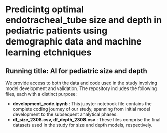 # Predicintg optimal endotracheal_tube size and depth in pediatric patients using demographic data and machine learning etchniques
## Running title: AI for pediatric size and depth

We provide access to both the data and code used in the study involving model development and validation. The repository includes the following files, each with a distinct purpose:
* **development_code.ipynb** : This jupyter notebook file contains the complete coding journey of our study, spanning from initial model development to the subsequent analytical phases.
* **df_size_2308.csv, df_depth_2308.csv** : These files comprise the final datasets used in the study for size and depth models, respectively.
